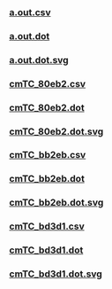 ### [a.out.csv](a.out.csv)
### [a.out.dot](a.out.dot)
### [a.out.dot.svg](a.out.dot.svg)
### [cmTC_80eb2.csv](cmTC_80eb2.csv)
### [cmTC_80eb2.dot](cmTC_80eb2.dot)
### [cmTC_80eb2.dot.svg](cmTC_80eb2.dot.svg)
### [cmTC_bb2eb.csv](cmTC_bb2eb.csv)
### [cmTC_bb2eb.dot](cmTC_bb2eb.dot)
### [cmTC_bb2eb.dot.svg](cmTC_bb2eb.dot.svg)
### [cmTC_bd3d1.csv](cmTC_bd3d1.csv)
### [cmTC_bd3d1.dot](cmTC_bd3d1.dot)
### [cmTC_bd3d1.dot.svg](cmTC_bd3d1.dot.svg)
